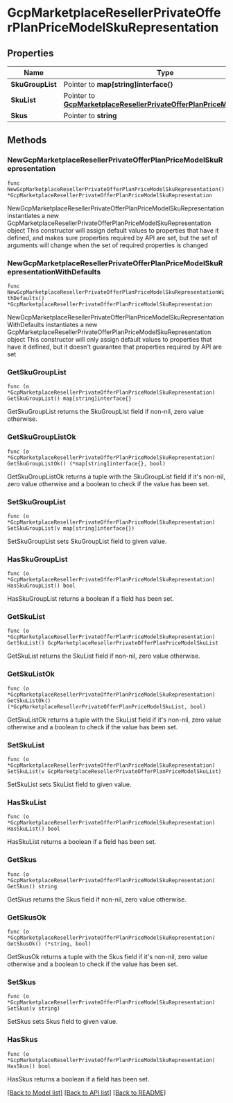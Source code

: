 # GcpMarketplaceResellerPrivateOfferPlanPriceModelSkuRepresentation

## Properties

Name | Type | Description | Notes
------------ | ------------- | ------------- | -------------
**SkuGroupList** | Pointer to **map[string]interface{}** |  | [optional] 
**SkuList** | Pointer to [**GcpMarketplaceResellerPrivateOfferPlanPriceModelSkuList**](GcpMarketplaceResellerPrivateOfferPlanPriceModelSkuList.md) |  | [optional] 
**Skus** | Pointer to **string** |  | [optional] 

## Methods

### NewGcpMarketplaceResellerPrivateOfferPlanPriceModelSkuRepresentation

`func NewGcpMarketplaceResellerPrivateOfferPlanPriceModelSkuRepresentation() *GcpMarketplaceResellerPrivateOfferPlanPriceModelSkuRepresentation`

NewGcpMarketplaceResellerPrivateOfferPlanPriceModelSkuRepresentation instantiates a new GcpMarketplaceResellerPrivateOfferPlanPriceModelSkuRepresentation object
This constructor will assign default values to properties that have it defined,
and makes sure properties required by API are set, but the set of arguments
will change when the set of required properties is changed

### NewGcpMarketplaceResellerPrivateOfferPlanPriceModelSkuRepresentationWithDefaults

`func NewGcpMarketplaceResellerPrivateOfferPlanPriceModelSkuRepresentationWithDefaults() *GcpMarketplaceResellerPrivateOfferPlanPriceModelSkuRepresentation`

NewGcpMarketplaceResellerPrivateOfferPlanPriceModelSkuRepresentationWithDefaults instantiates a new GcpMarketplaceResellerPrivateOfferPlanPriceModelSkuRepresentation object
This constructor will only assign default values to properties that have it defined,
but it doesn't guarantee that properties required by API are set

### GetSkuGroupList

`func (o *GcpMarketplaceResellerPrivateOfferPlanPriceModelSkuRepresentation) GetSkuGroupList() map[string]interface{}`

GetSkuGroupList returns the SkuGroupList field if non-nil, zero value otherwise.

### GetSkuGroupListOk

`func (o *GcpMarketplaceResellerPrivateOfferPlanPriceModelSkuRepresentation) GetSkuGroupListOk() (*map[string]interface{}, bool)`

GetSkuGroupListOk returns a tuple with the SkuGroupList field if it's non-nil, zero value otherwise
and a boolean to check if the value has been set.

### SetSkuGroupList

`func (o *GcpMarketplaceResellerPrivateOfferPlanPriceModelSkuRepresentation) SetSkuGroupList(v map[string]interface{})`

SetSkuGroupList sets SkuGroupList field to given value.

### HasSkuGroupList

`func (o *GcpMarketplaceResellerPrivateOfferPlanPriceModelSkuRepresentation) HasSkuGroupList() bool`

HasSkuGroupList returns a boolean if a field has been set.

### GetSkuList

`func (o *GcpMarketplaceResellerPrivateOfferPlanPriceModelSkuRepresentation) GetSkuList() GcpMarketplaceResellerPrivateOfferPlanPriceModelSkuList`

GetSkuList returns the SkuList field if non-nil, zero value otherwise.

### GetSkuListOk

`func (o *GcpMarketplaceResellerPrivateOfferPlanPriceModelSkuRepresentation) GetSkuListOk() (*GcpMarketplaceResellerPrivateOfferPlanPriceModelSkuList, bool)`

GetSkuListOk returns a tuple with the SkuList field if it's non-nil, zero value otherwise
and a boolean to check if the value has been set.

### SetSkuList

`func (o *GcpMarketplaceResellerPrivateOfferPlanPriceModelSkuRepresentation) SetSkuList(v GcpMarketplaceResellerPrivateOfferPlanPriceModelSkuList)`

SetSkuList sets SkuList field to given value.

### HasSkuList

`func (o *GcpMarketplaceResellerPrivateOfferPlanPriceModelSkuRepresentation) HasSkuList() bool`

HasSkuList returns a boolean if a field has been set.

### GetSkus

`func (o *GcpMarketplaceResellerPrivateOfferPlanPriceModelSkuRepresentation) GetSkus() string`

GetSkus returns the Skus field if non-nil, zero value otherwise.

### GetSkusOk

`func (o *GcpMarketplaceResellerPrivateOfferPlanPriceModelSkuRepresentation) GetSkusOk() (*string, bool)`

GetSkusOk returns a tuple with the Skus field if it's non-nil, zero value otherwise
and a boolean to check if the value has been set.

### SetSkus

`func (o *GcpMarketplaceResellerPrivateOfferPlanPriceModelSkuRepresentation) SetSkus(v string)`

SetSkus sets Skus field to given value.

### HasSkus

`func (o *GcpMarketplaceResellerPrivateOfferPlanPriceModelSkuRepresentation) HasSkus() bool`

HasSkus returns a boolean if a field has been set.


[[Back to Model list]](../README.md#documentation-for-models) [[Back to API list]](../README.md#documentation-for-api-endpoints) [[Back to README]](../README.md)


